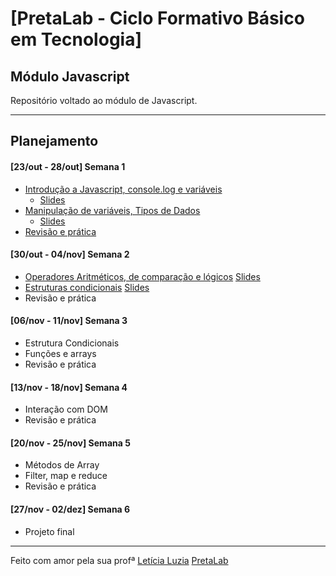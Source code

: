 # [PretaLab - Ciclo Formativo Básico em Tecnologia]
## Módulo Javascript

Repositório voltado ao módulo de Javascript.

---
## Planejamento 
#### [23/out - 28/out] Semana 1 
- [Introdução a Javascript, console.log e variáveis](/semana01/aula01/)
    - [Slides](https://www.canva.com/design/DAFyMRMyIVo/0_URHpGDlPC5CTNSuOnJsg/view?utm_content=DAFyMRMyIVo&utm_campaign=designshare&utm_medium=link&utm_source=editor)
- [Manipulação de variáveis, Tipos de Dados](/semana01/aula02/)
    - [Slides](https://www.canva.com/design/DAFyXgYlRXc/VR70HoJZh4-DICtrnfoiSw/view?utm_content=DAFyXgYlRXc&utm_campaign=designshare&utm_medium=link&utm_source=editor)
- [Revisão e prática](/semana01/aula03/)

#### [30/out - 04/nov] Semana 2
- [Operadores Aritméticos, de comparação e lógicos](/semana02/aula04/)
    [Slides](https://www.canva.com/design/DAFy20BoMGg/FTH7JNVxS6boB0XBJbTjXA/view?utm_content=DAFy20BoMGg&utm_campaign=designshare&utm_medium=link&utm_source=editor)
- [Estruturas condicionais](/semana02/aula05/)
    [Slides](https://www.canva.com/design/DAFzI0DIJoI/pYu4Nys08MPvBJO-lS2SsQ/view?utm_content=DAFzI0DIJoI&utm_campaign=designshare&utm_medium=link&utm_source=editor)
- Revisão e prática

#### [06/nov - 11/nov] Semana 3
- Estrutura Condicionais
- Funções e arrays
- Revisão e prática

#### [13/nov - 18/nov] Semana 4
- Interação com DOM
- Revisão e prática

#### [20/nov - 25/nov] Semana 5
- Métodos de Array
- Filter, map e reduce
- Revisão e prática

#### [27/nov - 02/dez] Semana 6
- Projeto final

---
Feito com amor pela sua profª [Letícia Luzia](https://www.linkedin.com/in/leticialuzia/)
[PretaLab](https://www.pretalab.com/)
